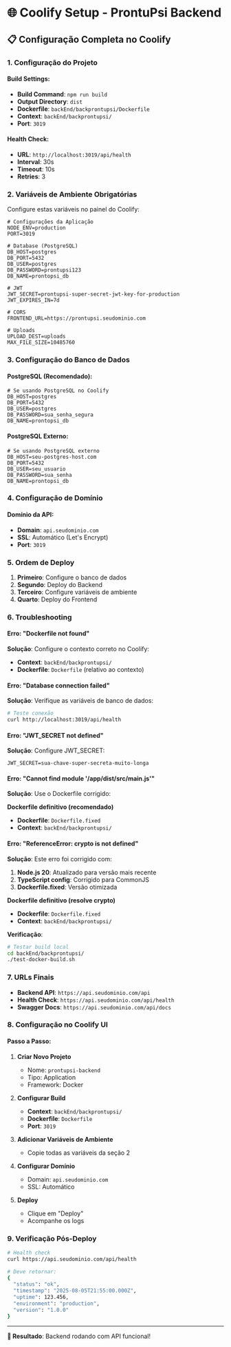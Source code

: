 # 🌐 Coolify Setup - ProntuPsi Backend

## 📋 Configuração Completa no Coolify

### **1. Configuração do Projeto**

#### **Build Settings:**
- **Build Command**: `npm run build`
- **Output Directory**: `dist`
- **Dockerfile**: `backEnd/backprontupsi/Dockerfile`
- **Context**: `backEnd/backprontupsi/`
- **Port**: `3019`

#### **Health Check:**
- **URL**: `http://localhost:3019/api/health`
- **Interval**: 30s
- **Timeout**: 10s
- **Retries**: 3

### **2. Variáveis de Ambiente Obrigatórias**

Configure estas variáveis no painel do Coolify:

```env
# Configurações da Aplicação
NODE_ENV=production
PORT=3019

# Database (PostgreSQL)
DB_HOST=postgres
DB_PORT=5432
DB_USER=postgres
DB_PASSWORD=prontupsi123
DB_NAME=prontopsi_db

# JWT
JWT_SECRET=prontupsi-super-secret-jwt-key-for-production
JWT_EXPIRES_IN=7d

# CORS
FRONTEND_URL=https://prontupsi.seudominio.com

# Uploads
UPLOAD_DEST=uploads
MAX_FILE_SIZE=10485760
```

### **3. Configuração do Banco de Dados**

#### **PostgreSQL (Recomendado):**
```env
# Se usando PostgreSQL no Coolify
DB_HOST=postgres
DB_PORT=5432
DB_USER=postgres
DB_PASSWORD=sua_senha_segura
DB_NAME=prontopsi_db
```

#### **PostgreSQL Externo:**
```env
# Se usando PostgreSQL externo
DB_HOST=seu-postgres-host.com
DB_PORT=5432
DB_USER=seu_usuario
DB_PASSWORD=sua_senha
DB_NAME=prontopsi_db
```

### **4. Configuração de Domínio**

#### **Domínio da API:**
- **Domain**: `api.seudominio.com`
- **SSL**: Automático (Let's Encrypt)
- **Port**: `3019`

### **5. Ordem de Deploy**

1. **Primeiro**: Configure o banco de dados
2. **Segundo**: Deploy do Backend
3. **Terceiro**: Configure variáveis de ambiente
4. **Quarto**: Deploy do Frontend

### **6. Troubleshooting**

#### **Erro: "Dockerfile not found"**
**Solução**: Configure o contexto correto no Coolify:
- **Context**: `backEnd/backprontupsi/`
- **Dockerfile**: `Dockerfile` (relativo ao contexto)

#### **Erro: "Database connection failed"**
**Solução**: Verifique as variáveis de banco de dados:
```bash
# Teste conexão
curl http://localhost:3019/api/health
```

#### **Erro: "JWT_SECRET not defined"**
**Solução**: Configure JWT_SECRET:
```env
JWT_SECRET=sua-chave-super-secreta-muito-longa
```

#### **Erro: "Cannot find module '/app/dist/src/main.js'"**
**Solução**: Use o Dockerfile corrigido:

**Dockerfile definitivo (recomendado)**
- **Dockerfile**: `Dockerfile.fixed`
- **Context**: `backEnd/backprontupsi/`

#### **Erro: "ReferenceError: crypto is not defined"**
**Solução**: Este erro foi corrigido com:
1. **Node.js 20**: Atualizado para versão mais recente
2. **TypeScript config**: Corrigido para CommonJS
3. **Dockerfile.fixed**: Versão otimizada

**Dockerfile definitivo (resolve crypto)**
- **Dockerfile**: `Dockerfile.fixed`
- **Context**: `backEnd/backprontupsi/`

**Verificação**:
```bash
# Testar build local
cd backEnd/backprontupsi/
./test-docker-build.sh
```

### **7. URLs Finais**

- **Backend API**: `https://api.seudominio.com/api`
- **Health Check**: `https://api.seudominio.com/api/health`
- **Swagger Docs**: `https://api.seudominio.com/api/docs`

### **8. Configuração no Coolify UI**

#### **Passo a Passo:**

1. **Criar Novo Projeto**
   - Nome: `prontupsi-backend`
   - Tipo: Application
   - Framework: Docker

2. **Configurar Build**
   - **Context**: `backEnd/backprontupsi/`
   - **Dockerfile**: `Dockerfile`
   - **Port**: `3019`

3. **Adicionar Variáveis de Ambiente**
   - Copie todas as variáveis da seção 2

4. **Configurar Domínio**
   - Domain: `api.seudominio.com`
   - SSL: Automático

5. **Deploy**
   - Clique em "Deploy"
   - Acompanhe os logs

### **9. Verificação Pós-Deploy**

```bash
# Health check
curl https://api.seudominio.com/api/health

# Deve retornar:
{
  "status": "ok",
  "timestamp": "2025-08-05T21:55:00.000Z",
  "uptime": 123.456,
  "environment": "production",
  "version": "1.0.0"
}
```

---

**🎯 Resultado**: Backend rodando com API funcional!
